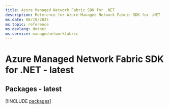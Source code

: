 ```yaml
---
title: Azure Managed Network Fabric SDK for .NET
description: Reference for Azure Managed Network Fabric SDK for .NET
ms.date: 08/19/2025
ms.topic: reference
ms.devlang: dotnet
ms.service: managednetworkfabric
---
```

# Azure Managed Network Fabric SDK for .NET - latest
## Packages - latest
[!INCLUDE [packages](managed-network-fabric-index.md)]